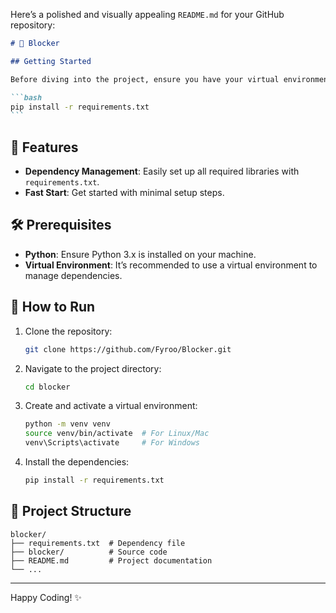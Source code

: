 Here’s a polished and visually appealing `README.md` for your GitHub repository:

````markdown
# 🛑 Blocker

## Getting Started

Before diving into the project, ensure you have your virtual environment activated. Then, run the following command to install all the necessary dependencies:

```bash
pip install -r requirements.txt
```
````

## 🚀 Features

- **Dependency Management**: Easily set up all required libraries with `requirements.txt`.
- **Fast Start**: Get started with minimal setup steps.

## 🛠 Prerequisites

- **Python**: Ensure Python 3.x is installed on your machine.
- **Virtual Environment**: It’s recommended to use a virtual environment to manage dependencies.

## 🔧 How to Run

1. Clone the repository:
   ```bash
   git clone https://github.com/Fyroo/Blocker.git
   ```
2. Navigate to the project directory:
   ```bash
   cd blocker
   ```
3. Create and activate a virtual environment:
   ```bash
   python -m venv venv
   source venv/bin/activate  # For Linux/Mac
   venv\Scripts\activate     # For Windows
   ```
4. Install the dependencies:
   ```bash
   pip install -r requirements.txt
   ```

## 📂 Project Structure

```
blocker/
├── requirements.txt  # Dependency file
├── blocker/          # Source code
├── README.md         # Project documentation
└── ...
```

---

Happy Coding! ✨

